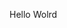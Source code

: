 Hello Wolrd











































































































































































































































































































































































































































































